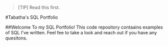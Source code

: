 > [TIP]
>Read this first.


#Tabatha's SQL Portfolio

##Welcome To my SQL Portfolio! This code repository contaains examples of SQL I've written. Feel fee to take a look and reach out if you have any quesitons.

